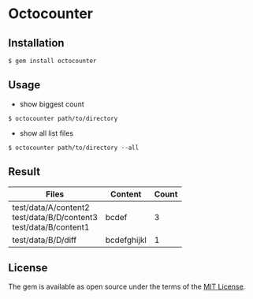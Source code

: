 # Octocounter


## Installation

`$ gem install octocounter`

## Usage

* show biggest count

`$ octocounter path/to/directory`

* show all list files

`$ octocounter path/to/directory --all`

## Result

| Files                  | Content     | Count |
|------------------------|-------------|-------|
| test/data/A/content2<br>test/data/B/D/content3<br>test/data/B/content1   | bcdef       | 3     |
| test/data/B/D/diff     | bcdefghijkl | 1     |

## License

The gem is available as open source under the terms of the [MIT License](http://opensource.org/licenses/MIT).
